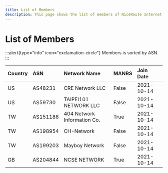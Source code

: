```yaml
---
title: List of Members
description: This page shows the list of members of NiceRoute Internet Exchange.
---
```


# List of Members

:::alert{type="info" icon="exclamation-circle"}
Members is sorted by ASN.
:::

| **Country**   | **ASN**   | **Network Name**            | **MANRS** | **Join Date** |
|:--------------|:----------|:----------------------------|:----------|:--------------|
| US            | AS48231   | CRE Network LLC             | False     | 2021-10-14    |
| US            | AS59730   | TAIPEI101 NETWORK LLC       | False     | 2021-10-14    |
| TW            | AS151188  | 404 Network Information Co. | True      | 2021-10-14    |
| TW            | AS198954  | CH-Network                  | False     | 2021-10-14    |
| TW            | AS199203  | Mayboy Network              | False     | 2021-10-14    |
| GB            | AS204844  | NCSE NETWORK                | True      | 2021-10-14    |


